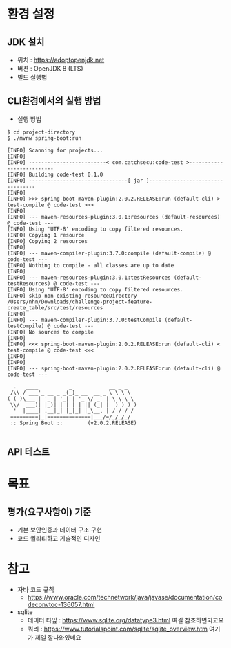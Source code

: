 # 환경 설정
## JDK 설치 
* 위치 : https://adoptopenjdk.net
* 버젼 : OpenJDK 8 (LTS)
* 빌드 실행법

## CLI환경에서의 실행 방법
* 실행 방법
```shell script
$ cd project-directory
$ ./mvnw spring-boot:run

[INFO] Scanning for projects...
[INFO] 
[INFO] -------------------------< com.catchsecu:code-test >--------------------------
[INFO] Building code-test 0.1.0
[INFO] --------------------------------[ jar ]---------------------------------
[INFO] 
[INFO] >>> spring-boot-maven-plugin:2.0.2.RELEASE:run (default-cli) > test-compile @ code-test >>>
[INFO] 
[INFO] --- maven-resources-plugin:3.0.1:resources (default-resources) @ code-test ---
[INFO] Using 'UTF-8' encoding to copy filtered resources.
[INFO] Copying 1 resource
[INFO] Copying 2 resources
[INFO] 
[INFO] --- maven-compiler-plugin:3.7.0:compile (default-compile) @ code-test ---
[INFO] Nothing to compile - all classes are up to date
[INFO] 
[INFO] --- maven-resources-plugin:3.0.1:testResources (default-testResources) @ code-test ---
[INFO] Using 'UTF-8' encoding to copy filtered resources.
[INFO] skip non existing resourceDirectory /Users/nhn/Downloads/challenge-project-feature-create_table/src/test/resources
[INFO] 
[INFO] --- maven-compiler-plugin:3.7.0:testCompile (default-testCompile) @ code-test ---
[INFO] No sources to compile
[INFO] 
[INFO] <<< spring-boot-maven-plugin:2.0.2.RELEASE:run (default-cli) < test-compile @ code-test <<<
[INFO] 
[INFO] 
[INFO] --- spring-boot-maven-plugin:2.0.2.RELEASE:run (default-cli) @ code-test ---

  .   ____          _            __ _ _
 /\\ / ___'_ __ _ _(_)_ __  __ _ \ \ \ \
( ( )\___ | '_ | '_| | '_ \/ _` | \ \ \ \
 \\/  ___)| |_)| | | | | || (_| |  ) ) ) )
  '  |____| .__|_| |_|_| |_\__, | / / / /
 =========|_|==============|___/=/_/_/_/
 :: Spring Boot ::        (v2.0.2.RELEASE)


```

## API 테스트

# 목표
## 평가(요구사항이) 기준
* 기본 보안인증과 데이터 구조 구현
* 코드 퀄리티하고 기술적인 디자인
 
# 참고
* 자바 코드 규칙
    * https://www.oracle.com/technetwork/java/javase/documentation/codeconvtoc-136057.html
* sqlite
    - 데이터 타잎 : https://www.sqlite.org/datatype3.html 여길 참조하면되고요
    - 쿼리 : https://www.tutorialspoint.com/sqlite/sqlite_overview.htm 여기가 제일 잘나와있네요

    

